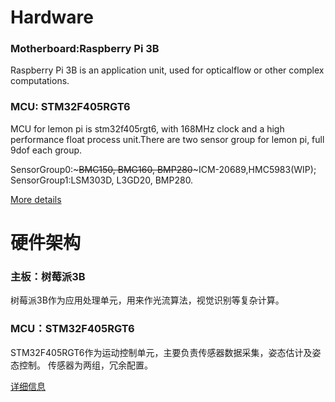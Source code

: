 # Hardware

### Motherboard:Raspberry Pi 3B
Raspberry Pi 3B is an application unit, used for opticalflow or other complex computations.

### MCU: STM32F405RGT6
MCU for lemon pi is stm32f405rgt6, with 168MHz clock and a high performance float process unit.There are two sensor group for lemon pi, full 9dof each group.

SensorGroup0:~~~BMC150, BMG160, BMP280~~~ICM-20689,HMC5983(WIP);
SensorGroup1:LSM303D, L3GD20, BMP280.

[More details](http://wp.me/p9jY07-1x)

# 硬件架构

### 主板：树莓派3B
树莓派3B作为应用处理单元，用来作光流算法，视觉识别等复杂计算。

### MCU：STM32F405RGT6
STM32F405RGT6作为运动控制单元，主要负责传感器数据采集，姿态估计及姿态控制。
传感器为两组，冗余配置。

[详细信息](http://wp.me/p9jY07-1x)
